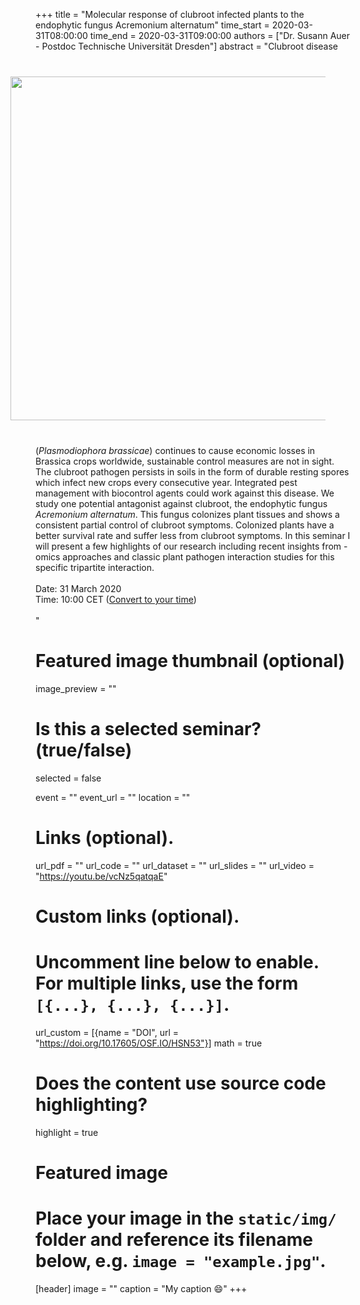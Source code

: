 +++
title = "Molecular response of clubroot infected plants to the endophytic fungus Acremonium alternatum"
time_start = 2020-03-31T08:00:00
time_end = 2020-03-31T09:00:00
authors = ["Dr. Susann Auer - Postdoc Technische Universität Dresden"]
abstract = "<img src = '/img/seminars/susann-auer.png' width = 550 align = right style = 'padding:40px'>Clubroot disease (*Plasmodiophora brassicae*) continues to cause economic losses in Brassica crops worldwide, sustainable control measures are not in sight. The clubroot pathogen persists in soils in the form of durable resting spores which infect new crops every consecutive year. Integrated pest management with biocontrol agents could work against this disease. We study one potential antagonist against clubroot, the endophytic fungus *Acremonium alternatum*. This fungus colonizes plant tissues and shows a consistent partial control of clubroot symptoms. Colonized plants have a better survival rate and suffer less from clubroot symptoms. In this seminar I will present a few highlights of our research including recent insights from -omics approaches and classic plant pathogen interaction studies for this specific tripartite interaction.</br></br>Date: 31 March 2020 </br> Time: 10:00 CET ([Convert to your time](https://www.timeanddate.com/worldclock/fixedtime.html?msg=Susann+Auer%3A+Molecular+response+of+clubroot+infected+plants+to+the+endophytic+fungus+A.+alternatum&iso=20200331T10&p1=37&ah=1))</br><br>"

# Featured image thumbnail (optional)
image_preview = ""

# Is this a selected seminar? (true/false)
selected = false

event = ""
event_url = ""
location = ""

# Links (optional).
url_pdf = ""
url_code = ""
url_dataset = ""
url_slides = ""
url_video = "https://youtu.be/vcNz5qatqaE"

# Custom links (optional).
#   Uncomment line below to enable. For multiple links, use the form `[{...}, {...}, {...}]`.
url_custom = [{name = "DOI", url = "https://doi.org/10.17605/OSF.IO/HSN53"}]
math = true

# Does the content use source code highlighting?
highlight = true

# Featured image
# Place your image in the `static/img/` folder and reference its filename below, e.g. `image = "example.jpg"`.
[header]
image = ""
caption = "My caption :smile:"
+++
